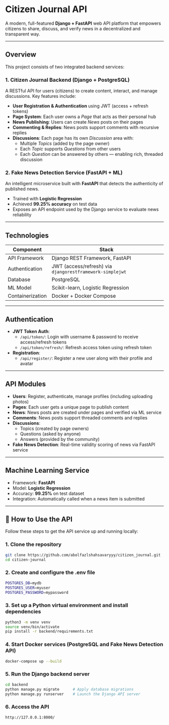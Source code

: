 # Citizen Journal API

A modern, full-featured **Django + FastAPI** web API platform that empowers citizens to share, discuss, and verify news in a decentralized and transparent way.

---

## Overview

This project consists of two integrated backend services:

### 1. **Citizen Journal Backend (Django + PostgreSQL)**

A RESTful API for users (citizens) to create content, interact, and manage discussions. Key features include:

- **User Registration & Authentication** using JWT (access + refresh tokens)
- **Page System**: Each user owns a *Page* that acts as their personal hub
- **News Publishing**: Users can create *News* posts on their pages
- **Commenting & Replies**: News posts support comments with recursive replies
- **Discussions**: Each page has its own *Discussion* area with:
  - Multiple *Topics* (added by the page owner)
  - Each *Topic* supports *Questions* from other users
  - Each *Question* can be answered by others — enabling rich, threaded discussion

### 2. **Fake News Detection Service (FastAPI + ML)**

An intelligent microservice built with **FastAPI** that detects the authenticity of published news.

- Trained with **Logistic Regression**
- Achieved **99.25% accuracy** on test data
- Exposes an API endpoint used by the Django service to evaluate news reliability

---

##  Technologies

| Component        | Stack                              |
|------------------|-------------------------------------|
| API Framework    | Django REST Framework, FastAPI      |
| Authentication   | JWT (access/refresh) via `djangorestframework-simplejwt` |
| Database         | PostgreSQL                          |
| ML Model         | Scikit-learn, Logistic Regression   |
| Containerization | Docker + Docker Compose             |

---

## Authentication

- **JWT Token Auth**:
  - `/api/token/`: Login with username & password to receive access/refresh tokens
  - `/api/token/refresh/`: Refresh access token using refresh token
- **Registration**:
  - `/api/register/`: Register a new user along with their profile and avatar

---

## API Modules

- **Users**: Register, authenticate, manage profiles (including uploading photos)
- **Pages**: Each user gets a unique page to publish content
- **News**: News posts are created under pages and verified via ML service
- **Comments**: News posts support threaded comments and replies
- **Discussions**:
  - Topics (created by page owners)
  - Questions (asked by anyone)
  - Answers (provided by the community)
- **Fake News Detection**: Real-time validity scoring of news via FastAPI service

---

## Machine Learning Service

- Framework: **FastAPI**
- Model: **Logistic Regression**
- Accuracy: **99.25%** on test dataset
- Integration: Automatically called when a news item is submitted

---

## 🚀 How to Use the API

Follow these steps to get the API service up and running locally:

### 1. Clone the repository

```bash
git clone https://github.com/abolfazlshahsavaryyy/citizen_journal.git
cd citizen-journal
```


### 2. Create and configure the .env file

```bash
POSTGRES_DB=mydb
POSTGRES_USER=myuser
POSTGRES_PASSWORD=mypassword
```

### 3. Set up a Python virtual environment and install dependencies
```bash
python3 -m venv venv
source venv/bin/activate
pip install -r backend/requirements.txt
```

### 4. Start Docker services (PostgreSQL and Fake News Detection API)
```bash
docker-compose up --build
```

### 5. Run the Django backend server

```bash
cd backend
python manage.py migrate      # Apply database migrations
python manage.py runserver    # Launch the Django API server
```
### 6. Access the API
```bash
http://127.0.0.1:8000/
```
